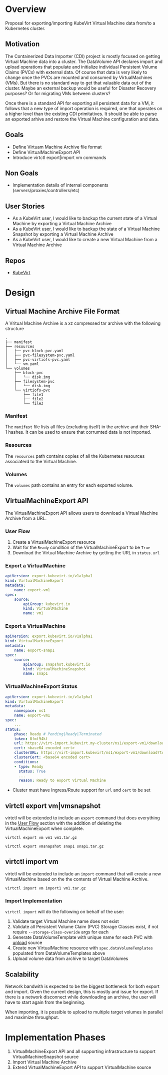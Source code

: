 # Overview
Proposal for exporting/importing KubeVirt Virtual Machine data from/to a Kubernetes cluster.

## Motivation
The Containerized Data Importer (CDI) project is mostly focused on getting Virtual Machine data into a cluster. The DataVolume API declares import and upload operations that populate and initialize individual Persistent Volume Claims (PVCs) with external data.  Of course that data is very likely to change once the PVCs are mounted and consumed by VirtualMachines (VMs).  But there is no standard way to get that valuable data out of the cluster.  Maybe an external backup would be useful for Disaster Recovery purposes?  Or for migrating VMs between clusters?

Once there is a standard API for exporting all persistent data for a VM, it follows that a new type of import operation is required, one that operates on a higher level than the existing CDI primitatives.  It should be able to parse an exported arhive and restore the Virtual Machine configuration and data.

## Goals
* Define Virtuam Machine Archive file format
* Define VirtualMachineExport API
* Introduce virtctl export|import vm commands

## Non Goals
* Implementation details of internal components (servers/proxies/controllers/etc)

## User Stories
* As a KubeVirt user, I would like to backup the current state of a Virtual Machine by exporting a Virtual Machine Archive
* As a KubeVirt user, I would like to backup the state of a Virtual Machine Snapshot by exporting a Virtual Machine Archive
* As a KubeVirt user, I would like to create a new Virtual Machine from a Virtual Machine Archive

## Repos
* [KubeVirt](https://github.com/kubevirt/kubevirt)

# Design

## Virtual Machine Archive File Format

A Vritual Machine Archive is a xz compressed tar archive with the following structure

```
.
├── manifest
├── resources
│   ├── pvc-block-pvc.yaml
│   ├── pvc-filesystem-pvc.yaml
│   ├── pvc-virtiofs-pvc.yaml
│   └── vm.yaml
└── volumes
    ├── block-pvc
    │   └── disk.img
    ├── filesystem-pvc
    │   └── disk.img
    └── virtiofs-pvc
        ├── file1
        ├── file2
        └── file3
```

### Manifest

The `manifest` file lists all files (excluding itself) in the archive and their SHA-1 hashes.  It can be used to ensure that corrumted data is not imported.

### Resources

The `resources` path contains copies of all the Kubernetes resources associaterd to the Virtual Machine.

### Volumes

The `volumes` path contains an entry for each exported volume.

## VirtualMachineExport API

The VirtualMachineExport API allows users to download a Virtual Machine Archive from a URL.

### User Flow

1.  Create a VirtualMachineExport resource
2.  Wait for the `Ready` condition of the VirtualMachineExport to be `True`
3.  Download the Virtual Machine Archive by getting the URL in `status.url`

### Export a VirtualMachine

``` yaml
apiVersion: export.kubevirt.io/v1alpha1
kind: VirtualMachineExport
metadata:
    name: export-vm1
spec:
    source:
        apiGroup: kubevirt.io
        kind: VirtualMachine
        name: vm1
```

### Export a VirtualMachine

``` yaml
apiVersion: export.kubevirt.io/v1alpha1
kind: VirtualMachineExport
metadata:
    name: export-snap1
spec:
    source:
        apiGroup: snapshot.kubevirt.io
        kind: VirtualMachineSnapshot
        name: snap1
```

### VirtualMachineExport Status

``` yaml
apiVersion: export.kubevirt.io/v1alpha1
kind: VirtualMachineExport
metadata:
    namespace: ns1
    name: export-vm1
spec:
    ...
status:
    phase: Ready # Pending|Ready|Terminated
    token: 8fmf94kf
    url: https://virt-import.kubevirt.my-cluster/ns1/export-vm1/download?token=8fmf94kf
    cert: <base64 encoded cert>
    clusterURL: https://virt-import.kubevirt/ns1/export-vm1/download?token=8fmf94kf
    clusterCert: <base64 encoded cert>
    conditions:
    - type: Ready
      status: True
      ...
      reason: Ready to export Virtual Machine
```

* Cluster must have Ingress/Route support for `url` and `cert` to be set

## virtctl export vm|vmsnapshot

virtctl will be extended to include an `export` command that does everything in the [User Flow](#user-flow) section with the addition of deleting the VirtualMachineExport when complete.

```
virtctl export vm vm1 vm1.tar.gz
```

```
virtctl export vmsnapshot snap1 snap1.tar.gz
```

## virtctl import vm

virtctl will be extended to include an `import` command that will create a new VirtualMachine based on the the contents of Virtual Machine Archive.

```
virtctl import vm import1 vm1.tar.gz
```

### Import Implementation

`virtctl import` will do the following on behalf of the user:

1. Validate target Virtual Machine name does not exist
2. Validate all Persistent Volume Claim (PVC) Storage Classes exist, if not require `--storage-class-overide` args for each
3. Generate DataVolumeTemplate with unique name for each PVC with [upload](https://github.com/kubevirt/containerized-data-importer-api/blob/main/pkg/apis/core/v1beta1/types.go#L139-L140) source
4. Create new VirtualMachine resource with `spec.dataVolumeTemplates` populated from DataVolumeTemplates above
5. Upload volume data from archive to target DataVolumes

## Scalability

Network bandwith is expected to be the biggest bottleneck for both export and import.  Given the current design, this is mostly and issue for export.  If there is a network disconnect while downloading an archive, the user will have to start again from the beginning.

When importing, it is possible to upload to multiple target volumes in parallel and maximize throughput.

# Implementation Phases

1.  VirtualMachineExport API and all supporting infrastructure to support VirtualMachineSnapshot source
2.  Import Virtual Machine Archive
3.  Extend VirtualMachineExport API to support VirtualMachine source
